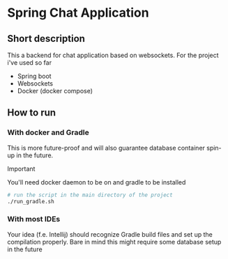 # Spring Chat Application

## Short description
This a backend for chat application based on websockets.
For the project i've used so far
- Spring boot
- Websockets
- Docker (docker compose)

## How to run

### With docker and Gradle
This is more future-proof and will also guarantee database container spin-up in the future.

> [!IMPORTANT]
> You'll need docker daemon to be on and gradle to be installed

```sh
# run the script in the main directory of the project
./run_gradle.sh
```

### With most IDEs
Your idea (f.e. Intellij) should recognize Gradle build files and set up the compilation properly.
Bare in mind this might require some database setup in the future

